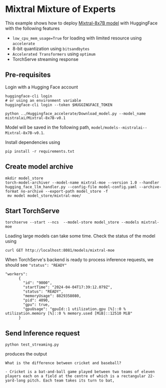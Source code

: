 # Mixtral Mixture of Experts

This example shows how to deploy [Mixtral-8x7B model](https://huggingface.co/docs/transformers/en/model_doc/mixtral) with HuggingFace with the following features
- `low_cpu_mem_usage=True` for loading with limited resource using `accelerate`
- 8-bit quantization using `bitsandbytes`
- `Accelerated Transformers` using `optimum`
- TorchServe streaming response

## Pre-requisites

Login with a Hugging Face account
```
huggingface-cli login
# or using an environment variable
huggingface-cli login --token $HUGGINGFACE_TOKEN
```

```
python ../Huggingface_accelerate/Download_model.py --model_name mistralai/Mixtral-8x7B-v0.1
```
Model will be saved in the following path, `model/models--mistralai--Mixtral-8x7B-v0.1`.

Install dependencies using

```
pip install -r requirements.txt
```

## Create model archive

```
mkdir model_store
torch-model-archiver --model-name mixtral-moe --version 1.0 --handler hugging_face_llm_handler.py --config-file model-config.yaml --archive-format no-archive --export-path model_store -f
 mv model model_store/mixtral-moe/
 ```

## Start TorchServe

```
torchserve --start --ncs  --model-store model_store --models mixtral-moe
```

Loading large models can take some time. Check the status of the model using

```
curl GET http://localhost:8081/models/mixtral-moe
```
When TorchServe's backend is ready to process inference requests, we should see `"status": "READY"`

```
"workers":
      {
        "id": "9000",
        "startTime": "2024-04-04T17:39:12.079Z",
        "status": "READY",
        "memoryUsage": 8829358080,
        "pid": 4090,
        "gpu": true,
        "gpuUsage": "gpuId::1 utilization.gpu [%]::0 % utilization.memory [%]::0 % memory.used [MiB]::12510 MiB"
      }

```

## Send Inference request

```
python test_streaming.py
```

produces the output

```
What is the difference between cricket and baseball?

- Cricket is a bat-and-ball game played between two teams of eleven players each on a field at the centre of which is a rectangular 22-yard-long pitch. Each team takes its turn to bat,
```

